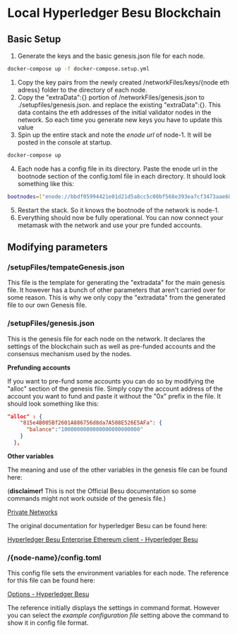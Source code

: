 # Local Hyperledger Besu Blockchain

## Basic Setup

1. Generate the keys and the basic genesis.json file for each node.

```bash
docker-compose up -f docker-compose.setup.yml
```

1. Copy the key pairs from the newly created /networkFiles/keys/{node eth adress} folder to the directory of each node.
2. Copy the "extraData":{} portion of /networkFiles/genesis.json to ./setupfiles/genesis.json. and replace the existing "extraData":{}. This data contains the eth addresses of the initial validator nodes in the network. So each time you generate new keys you have to update this value
3. Spin up the entire stack and note the *enode url* of node-1. It will be posted in the console at startup.

```bash
docker-compose up
```

4. Each node has a config file in its directory. Paste the enode url in the bootnode section of the config.toml file in each directory. It should look something like this:

```bash
bootnodes=["enode://bbdf05994421e01d21d5a8cc5c00bf568e393ea7cf3473aae687ddaef378397dfaa1e2ce607b2e6e6de8b8d6db474dc4fcb2375b4442f6f42b0d4a07a309e96e@127.0.0.1:30303"]
```

5. Restart the stack. So it knows the bootnode of the network is node-1.
6. Everything should now be fully operational. You can now connect your metamask with the network and use your pre funded accounts.



## Modifying parameters

### /setupFiles/tempateGenesis.json

This file is the template for generating the "extradata" for the main genesis file. It however has a bunch of other parameters that aren't carried over for some reason. This is why we only copy the "extradata" from the generated file to our own Genesis file.

### /setupFiles/genesis.json

This is the genesis file for each node on the network. It declares the settings of the blockchain such as well as pre-funded accounts and the consensus mechanism used by the nodes.

**Prefunding accounts**

If you want to pre-fund some accounts you can do so by modifying the "alloc" section of the genesis file. Simply copy the account address of the account you want to fund and paste it without the "0x" prefix in the file. It should look something like this:

```json
"alloc" : {
    "815e4B005Bf2601A886756d8da7A508E526E5AFa": {
      "balance":"1000000000000000000000000"
    }
  },
```

**Other variables**

The meaning and use of the other variables in the genesis file can be found here:

(**disclaimer!** This is not the Official Besu documentation so some commands might not work outside of the genesis file.)

[Private Networks](https://geth.ethereum.org/docs/interface/private-network)

The original documentation for hyperledger Besu can be found here:

[Hyperledger Besu Enterprise Ethereum client - Hyperledger Besu](https://besu.hyperledger.org/en/stable/)

### /{node-name}/config.toml

This config file sets the environment variables for each node. The reference for this file can be found here:

[Options - Hyperledger Besu](https://besu.hyperledger.org/en/stable/Reference/CLI/CLI-Syntax/)

The reference initially displays the settings in command format. However you can select the *example configuration file* setting above the command to show it in config file format.